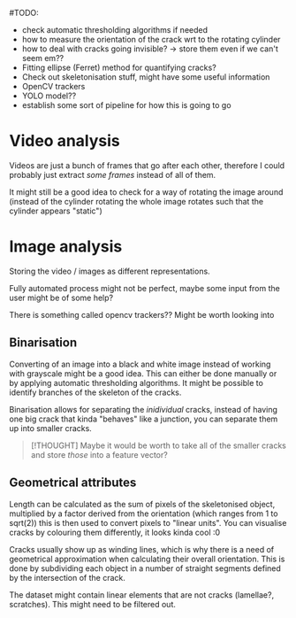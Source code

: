 #TODO:

- check automatic thresholding algorithms if needed
- how to measure the orientation of the crack wrt to the rotating cylinder
- how to deal with cracks going invisible? -> store them even if we can't seem em??
- Fitting ellipse (Ferret) method for quantifying cracks?
- Check out skeletonisation stuff, might have some useful information
- OpenCV trackers
- YOLO model??
- establish some sort of pipeline for how this is going to go

# Video analysis

Videos are just a bunch of frames that go after each other, therefore I could probably just extract *some frames* instead of all of them.

It might still be a good idea to check for a way of rotating the image around (instead of the cylinder rotating the whole image rotates such that the cylinder appears "static")
# Image analysis

Storing the video / images as different representations.

Fully automated process might not be perfect, maybe some input from the user might be of some help?

There is something called opencv trackers?? Might be worth looking into

## Binarisation

Converting of an image into a black and white image instead of working with grayscale might be a good idea. This can either be done manually or by applying automatic thresholding algorithms. It might be possible to identify branches of the skeleton of the cracks.

Binarisation allows for separating the *inidividual* cracks, instead of having one big crack that kinda "behaves" like a junction, you can separate them up into smaller cracks. 

> [!THOUGHT]
> Maybe it would be worth to take all of the smaller cracks and store *those* into a feature vector? 

## Geometrical attributes

Length can be calculated as the sum of pixels of the skeletonised object, multiplied by a factor derived from the orientation (which ranges from 1 to sqrt(2)) this is then used to convert pixels to "linear units". You can visualise cracks by colouring them differently, it looks kinda cool :0

Cracks usually show up as winding lines, which is why there is a need of geometrical approximation when calculating their overall orientation. This is done by subdividing each object in a number of straight segments defined by the intersection of the crack. 

The dataset might contain linear elements that are not cracks (lamellae?, scratches). This might need to be filtered out.
